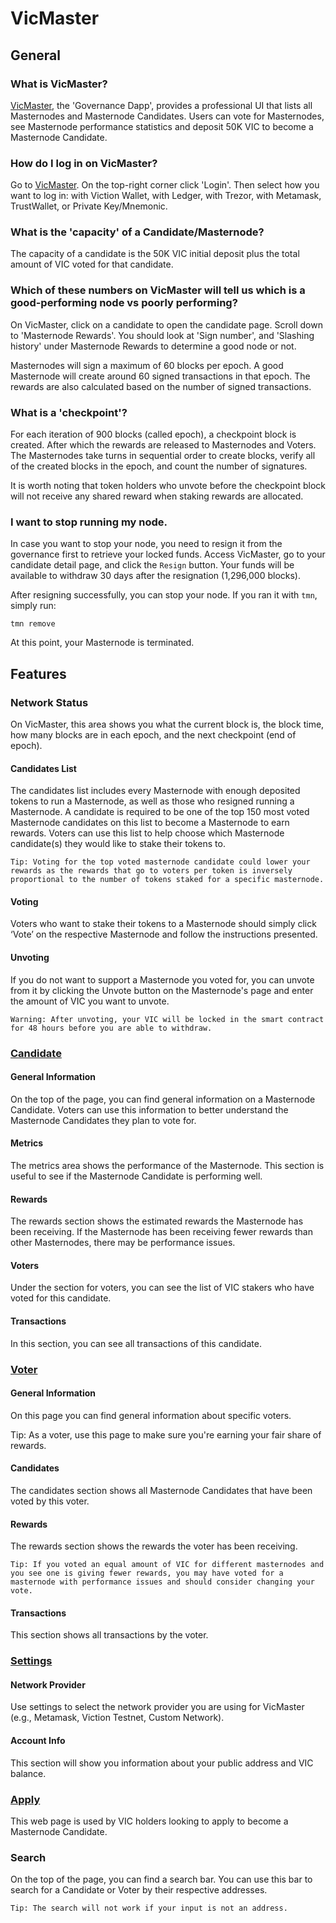 # VicMaster

## **General**

### **What is VicMaster?**

[VicMaster](https://www.vicmaster.xyz/), the 'Governance Dapp', provides a professional UI that lists all Masternodes and Masternode Candidates. Users can vote for Masternodes, see Masternode performance statistics and deposit 50K VIC to become a Masternode Candidate.

### **How do I log in on VicMaster?**

Go to [VicMaster](https://www.vicmaster.xyz/). On the top-right corner click 'Login'. Then select how you want to log in: with Viction Wallet, with Ledger, with Trezor, with Metamask, TrustWallet, or Private Key/Mnemonic.

### **What is the 'capacity' of a Candidate/Masternode?**

The capacity of a candidate is the 50K VIC initial deposit plus the total amount of VIC voted for that candidate.

### **Which of these numbers on VicMaster will tell us which is a good-performing node vs poorly performing?**

On VicMaster, click on a candidate to open the candidate page. Scroll down to 'Masternode Rewards'. You should look at 'Sign number', and 'Slashing history' under Masternode Rewards to determine a good node or not.

Masternodes will sign a maximum of 60 blocks per epoch. A good Masternode will create around 60 signed transactions in that epoch. The rewards are also calculated based on the number of signed transactions.

### **What is a 'checkpoint'?**

For each iteration of 900 blocks (called epoch), a checkpoint block is created. After which the rewards are released to Masternodes and Voters. The Masternodes take turns in sequential order to create blocks, verify all of the created blocks in the epoch, and count the number of signatures.

It is worth noting that token holders who unvote before the checkpoint block will not receive any shared reward when staking rewards are allocated.

### **I want to stop running my node.**

In case you want to stop your node, you need to resign it from the governance first to retrieve your locked funds. Access VicMaster, go to your candidate detail page, and click the `Resign` button. Your funds will be available to withdraw 30 days after the resignation (1,296,000 blocks).

After resigning successfully, you can stop your node. If you ran it with `tmn`, simply run:

```
tmn remove
```

At this point, your Masternode is terminated.

## Features

### Network Status

On VicMaster, this area shows you what the current block is, the block time, how many blocks are in each epoch, and the next checkpoint (end of epoch).

#### Candidates List <a href="#candidates-list" id="candidates-list"></a>

The candidates list includes every Masternode with enough deposited tokens to run a Masternode, as well as those who resigned running a Masternode. A candidate is required to be one of the top 150 most voted Masternode candidates on this list to become a Masternode to earn rewards. Voters can use this list to help choose which Masternode candidate(s) they would like to stake their tokens to.

`Tip: Voting for the top voted masternode candidate could lower your rewards as the rewards that go to voters per token is inversely proportional to the number of tokens staked for a specific masternode.`

#### Voting <a href="#voting" id="voting"></a>

Voters who want to stake their tokens to a Masternode should simply click ‘Vote’ on the respective Masternode and follow the instructions presented.

#### Unvoting <a href="#unvoting" id="unvoting"></a>

If you do not want to support a Masternode you voted for, you can unvote from it by clicking the Unvote button on the Masternode's page and enter the amount of VIC you want to unvote.

`Warning: After unvoting, your VIC will be locked in the smart contract for 48 hours before you are able to withdraw.`

### [Candidate](https://master.viction.com/candidate/0x3e3d98a26deef510b720967f4c4dbc88f308a994) <a href="#candidate" id="candidate"></a>

#### General Information <a href="#general-information" id="general-information"></a>

On the top of the page, you can find general information on a Masternode Candidate. Voters can use this information to better understand the Masternode Candidates they plan to vote for.

#### Metrics <a href="#metrics" id="metrics"></a>

The metrics area shows the performance of the Masternode. This section is useful to see if the Masternode Candidate is performing well.

#### Rewards <a href="#rewards" id="rewards"></a>

The rewards section shows the estimated rewards the Masternode has been receiving. If the Masternode has been receiving fewer rewards than other Masternodes, there may be performance issues.

#### Voters <a href="#voters" id="voters"></a>

Under the section for voters, you can see the list of VIC stakers who have voted for this candidate.

#### Transactions <a href="#transactions" id="transactions"></a>

In this section, you can see all transactions of this candidate.

### [Voter](https://master.viction.com/voter/0x82d83629f48b690226af91547cbfbfc8a52b73e6) <a href="#voter" id="voter"></a>

#### General Information <a href="#general-information_1" id="general-information_1"></a>

On this page you can find general information about specific voters.

Tip: As a voter, use this page to make sure you're earning your fair share of rewards.

#### Candidates <a href="#candidates" id="candidates"></a>

The candidates section shows all Masternode Candidates that have been voted by this voter.

#### Rewards <a href="#rewards_1" id="rewards_1"></a>

The rewards section shows the rewards the voter has been receiving.

`Tip: If you voted an equal amount of VIC for different masternodes and you see one is giving fewer rewards, you may have voted for a masternode with performance issues and should consider changing your vote.`

#### Transactions <a href="#transactions_1" id="transactions_1"></a>

This section shows all transactions by the voter.

### [Settings](https://master.viction.com/setting) <a href="#settings" id="settings"></a>

#### Network Provider <a href="#network-provider" id="network-provider"></a>

Use settings to select the network provider you are using for VicMaster (e.g., Metamask, Viction Testnet, Custom Network).

#### Account Info <a href="#account-infos" id="account-infos"></a>

This section will show you information about your public address and VIC balance.

### [Apply](https://master.viction.com/apply) <a href="#apply" id="apply"></a>

This web page is used by VIC holders looking to apply to become a Masternode Candidate.

### Search <a href="#search" id="search"></a>

On the top of the page, you can find a search bar. You can use this bar to search for a Candidate or Voter by their respective addresses.

`Tip: The search will not work if your input is not an address.`
